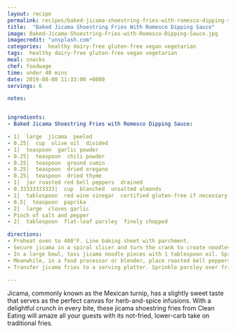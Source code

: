 ```yaml
---
layout: recipe
permalink: recipes/baked-jicama-shoestring-fries-with-romesco-dipping-sauce
title:  "Baked Jicama Shoestring Fries With Romesco Dipping Sauce"
image: Baked-Jicama-Shoestring-Fries-with-Romesco-Dipping-Sauce.jpg
imagecredit: "unsplash.com"
categories:  healthy dairy-free gluten-free vegan vegetarian
tags:  healthy dairy-free gluten-free vegan vegetarian
meal: snacks
chef: foodwage
time: under 40 mins
date: 2019-08-08 11:33:00 +0800
servings: 6

notes:


ingredients:
- Baked Jicama Shoestring Fries with Romesco Dipping Sauce:

- 1|  large  jicama  peeled
- 0.25|  cup  olive oil  divided
- 1|  teaspoon  garlic powder
- 0.25|  teaspoon  chili powder
- 0.25|  teaspoon  ground cumin
- 0.25|  teaspoon  dried oregano
- 0.25|  teaspoon  dried thyme
- 1|  jar roasted red bell peppers  drained
- 0.33333333333|  cup  blanched  unsalted almonds
- 1|  tablespoon  red wine vinegar  certified gluten-free if necessary
- 0.5|  teaspoon  paprika
- 2|  large  cloves garlic
- Pinch of salt and pepper
- 2|  tablespoon  flat-leaf parsley  finely chopped

directions:
- Preheat oven to 400°F. Line baking sheet with parchment.
- Secure jicama in a spiral slicer and turn the crank to create noodles. Using a sharp knife, cut jicama noodles into 2–3-inch pieces.
- In a large bowl, toss jicama noodle pieces with 1 tablespoon oil. Sprinkle with garlic powder, chili powder, cumin, oregano and thyme; toss to coat. Spread jicama in an even layer on a large rimmed baking sheet. Bake for 25–30 minutes, turning halfway, until golden and crispy.
- Meanwhile, in a food processor or blender, place roasted bell peppers, almonds, remaining 3 tablespoons oil, vinegar, paprika, garlic, salt and pepper; purée until smooth.
- Transfer jicama fries to a serving platter. Sprinkle parsley over fries, and serve with sauce for dipping.

---
```


Jicama, commonly known as the Mexican turnip, has a slightly sweet taste that serves as the perfect canvas for herb-and-spice infusions. With a delightful crunch in every bite, these jicama shoestring fries from Clean Eating will amaze all your guests with its not-fried, lower-carb take on traditional fries.